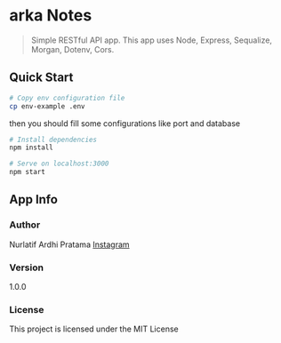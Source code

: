 # arka Notes

> Simple RESTful API app. This app uses Node, Express, Sequalize, Morgan, Dotenv, Cors.

## Quick Start

``` bash
# Copy env configuration file
cp env-example .env
```
then you should fill some configurations like port and database



``` bash
# Install dependencies
npm install

# Serve on localhost:3000
npm start
```

## App Info

### Author

Nurlatif Ardhi Pratama
[Instagram](https://www.instagram.com/latifardhi_/)

### Version

1.0.0

### License

This project is licensed under the MIT License

